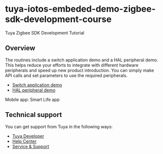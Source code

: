 # tuya-iotos-embeded-demo-zigbee-sdk-development-course

Tuya Zigbee SDK Development Tutorial


## Overview

The routines include a switch application demo and a HAL peripheral demo. This helps reduce your efforts to integrate with different hardware peripherals and speed up new product introduction. You can simply make API calls and set parameters to use the required peripherals.


- [Switch application demo](https://registry.code.tuya-inc.top/hardware_developer/tuya-zigbee-sdk-development-course/-/blob/master/docs/3.%E5%BF%AB%E9%80%9F%E5%85%A5%E9%97%A8.md)
- [HAL peripheral demo](https://registry.code.tuya-inc.top/hardware_developer/tuya-zigbee-sdk-development-course/-/blob/master/docs/7.HAL%20API%20%E6%8E%A5%E5%8F%A3%E8%AF%B4%E6%98%8E.md)

Mobile app: Smart Life app


## Technical support

You can get support from Tuya in the following ways:

+ [Tuya Developer](https://developer.tuya.com/en/)
+ [Help Center](https://support.tuya.com/en/help)
+ [Service & Support](https://service.console.tuya.com)
